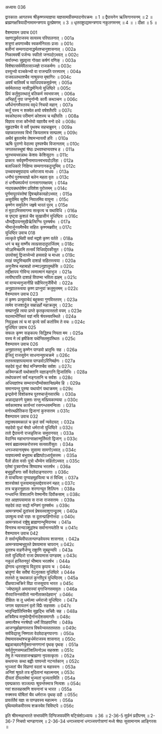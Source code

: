 अध्यायः 036

द्वारकातः आगतस्य श्रीकृष्णस्याज्ञया यज्ञसामग्रीसम्पादनोपक्रमः ॥ 1 ॥ द्वैपायनेन ऋत्विगानयनम् ॥ 2 ॥ ब्राह्मणक्षत्रियादीनामामन्त्रणाय दूतप्रेषणम् ॥ 3 ॥ धृतराष्ट्राद्यामन्त्रणाय नकुलगमनम् ॥ 4 ॥ । दीक्षा ॥ 5 ॥

वैशम्पायन उवाच 	001  
रक्षणाद्धर्मराजस्य सत्यस्य परिपालनात् ।	001a  
शत्रूणां क्षपणाच्चैव स्वकर्मनिरताः प्रजाः ॥	001c  
बलीनां सम्यगादानाद्धर्मतश्चानुशासनात् ।	002a  
निकामवर्षी पर्जन्यः स्फीतो जनपदोऽभवत् ॥	002c  
सर्वारम्भाः सुप्रवृत्ता गोरक्षा कर्षणं वणिक् ।	003a  
विशेषात्सर्वमेवैतत्सञ्जज्ञे राजकर्मणः ॥	003c  
दस्युभ्यो वञ्चकेभ्यो वा राजन्प्रति परस्परम् ।	004a  
राजवल्लभतश्चैव नाश्रूयन्त मृषागिरः ॥	004c  
अवर्षं चातिवर्षं च व्याधिपावकमूर्छनम् ।	005a  
सर्वमेतत्तदा नासीद्धर्मनित्ये युधिष्ठिरे ॥	005c  
प्रियं कर्तुमुपस्थातुं बलिकर्म स्वभावजम् ।	006a  
अभिहर्तुं नृपा जग्मुर्नान्यैः कार्यैः कथञ्चन ॥	006c  
धर्मैर्धनागमैस्तस्य ववृधे निचयो महान् ।	007a  
कर्तुं यस्य न शक्येत क्षयो वर्षशतैरपि ॥	007c  
स्वकोष्ठस्य परीमाणं कोशस्य च महीपतिः ।	008a  
विज्ञाय राजा कौन्तेयो यज्ञायैव मनो दधे ॥	008c  
सुहृदश्चैव ये सर्वे पृथक्च सहचाब्रुवन् ।	009a  
यज्ञकालस्तव विभो क्रियतामत्र साम्प्रतम् ॥	009c  
अथैवं ब्रुवतामेव तेषामभ्याययौ हरिः ।	010a  
ऋषिः पुराणो वेदात्मा दृश्यश्चैव विजानताम् ॥	010c  
जगतस्तस्थुषां श्रेष्ठः प्रभवश्चाप्ययश्च ह ।	011a  
भूतभव्यभवन्नाथः केशवः केशिसूदनः ॥	011c  
प्राकारः सर्ववृष्णीनामापत्स्वभयदोऽरिहा ।	012a  
बलाधिकारे निक्षिप्य सम्यगानकदुन्दुभिम् ॥	012c  
उच्चावचमुपादाय धर्मराजाय माधवः ।	013a  
धनौघं पुरुषव्याघ्रो बलेन महता वृतः ॥	013c  
तं धनौघमपर्यन्तं रत्नसागरमक्षयम् ।	014a  
नादयन्रथघोषेण प्रविशेश पुरोत्तमम् ॥	014c  
पूर्णमापूरयंस्तेषां द्विषच्छोकावहोऽभवत् ।	015a  
असूर्यमिव सूर्येण निवातमिव वायुना ।	015c  
कृष्णेन समुपेतेन जहृषे भारतं पुरम् ॥	015e  
तं मुदाऽभिसमागम्य सत्कृत्य च यथाविधि ।	016a  
स पृष्ट्वा कुशलं चैव सुखासीनं युधिष्ठिरः ॥	016c  
धौम्यद्वैपायनमुखैर्ऋत्विग्भिः पुरुषर्षभः ।	017a  
भीमार्जुनयमैश्चैव सहितः कृष्णमब्रवीत् ॥	017c  
युधिष्ठिर उवाच 	018  
त्वत्कृते पृथिवी सर्वा मद्वशे कृष्ण वर्तते ।	018a  
धनं च बहु वार्ष्णेय त्वत्प्रसादादुपार्जितम् ॥	018c  
सोऽहमिच्छामि तत्सर्वं विधिवद्देवकीसुत ।	019a  
उपयोक्तुं द्विजाग्र्येभ्यो हव्यवाहे च माधव ॥	019c  
तदहं यष्टुमिच्छामि दाशार्ह सहितस्त्वया ।	020a  
अनुजैश्च महाबाहो तन्माऽनुज्ञातुमर्हसि ॥	020c  
तद्दीक्षापय गोविन्द त्वमात्मानं महाभुज ।	021a  
त्वयीष्टवति दाशार्ह विपाप्मा भविता ह्यहम् ॥	021c  
मां वाप्यभ्यनुजानीहि सहैभिरनुजैर्विभो ।	022a  
अनुज्ञातस्त्वया कृष्ण प्राप्नुयां क्रतुमुत्तमम् ॥	022c  
वैशम्पायन उवाच 	023  
तं कृष्णः प्रत्युवाचेदं बहूक्त्वा गुणविस्तरम् ।	023a  
त्वमेव राजशार्दूल सम्राडर्हो महाक्रतुम् ।	023c  
सम्प्राप्नुहि त्वया प्राप्ते कृतकृत्यास्ततो वयम् ॥	023e  
यदस्वाभीप्सितं यज्ञं मयि श्रेयस्यवस्थिते ।	024a  
नियुङ्क्ष्व त्वं च मां कृत्ये सर्वं कर्तास्मि ते वचः ॥	024c  
युधिष्ठिर उवाच 	025  
सफलः कृष्ण सङ्कल्पः सिद्धिश्च नियता मम ।	025a  
यस्य मे त्वं हृषीकेश यथेप्सितमुपस्थितः ॥	025c  
वैशम्पायन उवाच 	026  
अनुज्ञातस्तु कृष्णेन पाण्डवो भ्रातृभिः सह ।	026a  
ईजितुं राजसूयेन साधनान्युपचक्रमे ॥	026c  
ततस्त्वाज्ञापयामास पाण्डवोऽरिनिबर्हणः ।	027a  
सहदेवं युधां श्रेष्ठं मन्त्रिणश्चैव सर्वशः ॥	027c  
अस्मिन्क्रतौ यथोक्तानि यज्ञाङ्गानि द्विजातिभिः ।	028a  
तथोपकरणं सर्वं मङ्गलानि च सर्वशः ॥	028c  
अधियज्ञांश्च सम्भारान्दौम्योक्तान्क्षिप्रमेव हि ।	029a  
समानयन्तु पुरुषा यथायोगं यथाक्रमम् ॥	029c  
इन्द्रसेनो विशोकश्च पूरुश्चार्जुनसारथिः ।	030a  
अन्नाद्याहरणे युक्ताः सन्तु मत्प्रियकाम्यया ॥	030c  
सर्वकामाश्च कार्यन्तां रसगन्धसमन्विताः ।	031a  
मनोरथप्रीतिकरा द्विजानां कुरुसत्तम ॥	031c  
वैशम्पायन उवाच 	032  
तद्वाक्यसमकालं च कृतं सर्वं न्यवेदयत् ।	032a  
सहदेवो युधां श्रेष्ठो धर्मराजो युधिष्ठिरे ॥	032c  
ततो द्वैपायनो राजन्नृत्विजः समुपानयत् ।	033a  
वेदानिव महाभागान्साक्षान्मूर्तिमतो द्विजान् ॥	033c  
स्वयं ब्रह्मत्वमकरोत्तस्य सत्यवतीसुतः ।	034a  
धनञ्जयानामृषभः सुसामा सामगोऽभवत् ॥	034c  
याज्ञवल्क्यो बभूवाथ ब्रह्मिष्ठोऽध्वर्युसत्तमः ।	035a  
पैलो होता वसोः पुत्रो धौम्येन सहितोऽभवत् ॥	035c  
एतेषां पुत्रवर्गाश्च शिष्याश्च भरतर्षभ ।	036a  
बभूवुर्होत्रगाः सर्वे वेदवेदाङ्गपारगाः ॥	036c  
ते वाचयित्वा पुण्याहमूहयित्वा च तं विधिम् ।	037a  
शास्त्रोक्तं पूजयामासुस्तद्देवयजनं महत् ॥	037c  
तत्र चक्रुरनुज्ञाताः शरणान्युत शिल्पिनः ।	038a  
गन्धवन्ति विशालानि वेश्मानीव दिवौकसाम् ॥	038c  
तत आज्ञापयामास स राजा राजसत्तमः ।	039a  
सहदेवं तदा सद्यो मन्त्रिणं पुरुषर्षभः ॥	039c  
आमन्त्रणार्थं दूतांस्त्वं प्रेषयस्वाशुगान्द्रुतम् ।	040a  
उपश्रुत्य वचो राज्ञः स दूतान्प्राहिणोत्तदा ॥	040c  
आमन्त्रयध्वं राष्ट्रेषु ब्राह्मणान्भूमिपानथ ।	041a  
विनाश्च मान्याञ्शूद्रांश्च सर्वानानयतेति च ॥	041c  
वैशम्पायन उवाच 	042  
ते सर्वान्पृथिवीपालान्पाण्डवेयस्य शासनात् ।	042a  
आमन्त्रयाम्बभूवुस्ते प्रेषयामास चापरान् ॥	042c  
दूताश्च वाहनैर्जग्मू राष्ट्राणि सुबहून्यपि ।	043a  
ततो युधिष्ठिरो राजा प्रेषयामास पाण्डवम् ॥	043c  
नकुलं हास्तिनपुरं भीष्माय भरतर्षभ ।	044a  
द्रोणाय धृतराष्ट्राय विदुराय कृपाय च ।	044c  
भ्रातॄणां चैव सर्वेषां येऽनुरक्ता युधिष्ठिरे ॥	044e  
ततस्ते तु यथाकालं कुन्तीपुत्रं युधिष्ठिरम् ।	045a  
दीक्षयाञ्चक्रिरे विप्रा राजसूयाय भारत ॥	045c  
`ज्येष्ठामूले अमावास्यां मृगाजिनसमावृतः ।	046a  
रौरवाजिनसंवीतो नवनीताक्तदेहवान्' ॥	046c  
दीक्षितः स तु धर्मात्मा धर्मराजो युधिष्ठिरः ।	047a  
जगाम यज्ञायतनं वृतो विप्रैः सहस्रशः ॥	047c  
भातृभिर्ज्ञातिभिश्चैव सुहृद्भिः सचिवैः सह ।	048a  
क्षत्रियैश्च मनुष्येन्द्रैर्नानादेशसमागतैः ॥	048c  
अमात्यैश्च नरश्रेष्ठो धर्मो विग्रहवानिव ।	049a  
आजग्मुर्ब्राह्मणास्तत्र विषयेभ्यस्ततस्ततः ॥	049c  
सर्वविद्यासु निष्णाता वेदवेदाङ्गपारगाः ।	050a  
तेषामावसथांश्चक्रुर्धर्मराजस्य शासनात् ॥	050c  
बह्वन्नाच्छादनैर्युक्तान्सगणानां पृथक् पृथक् ।	051a  
सर्वर्तुगुणसम्पन्नाञ्शिल्पिनोऽथ सहस्रशः ॥	051c  
तेषु ते न्यवसन्राजन्ब्राह्मणा नृपसत्कृताः ।	052a  
कथयन्तः कथा बह्वीः पश्यन्तो नटनर्तकान् ॥	052c  
भुञ्जतां चैव विप्राणां वदतां च महास्वनः ।	053a  
अनिशं श्रूयते तत्र मुदितानां महात्मनाम् ॥	053c  
दीयतां दीयतामेषां भुज्यतां भुज्यतामिति ।	054a  
एवम्प्रकाराः सञ्जल्पाः श्रूयन्तेस्मात्र नित्यशः ॥	054c  
गवां शतसहस्राणि शयनानां च भारत ।	055a  
रुक्मस्य योषितां चैव धर्मराजः पृथक् ददौ ॥	055c  
प्रावर्ततैवं यज्ञः स पाण्डवस्य महात्मनः ।	056a  
पृथिव्यामेकवीरस्य शक्रस्येव त्रिविष्टपे ॥ 	056c  

इति श्रीमन्महाभारते सभापर्वणि दिग्विजयपर्वणि षट्त्रिंशोऽध्यायः ॥ 36 ॥
2-36-5 मूर्छनं प्रदीपनम् ॥ 2-36-7 निचयो भाण्डागारम् ॥
 2-36-34 धनञ्जयानां धनञ्जयगोत्राणां मध्ये श्रेष्ठः सुसामानाम आङ्गिरसः ॥
